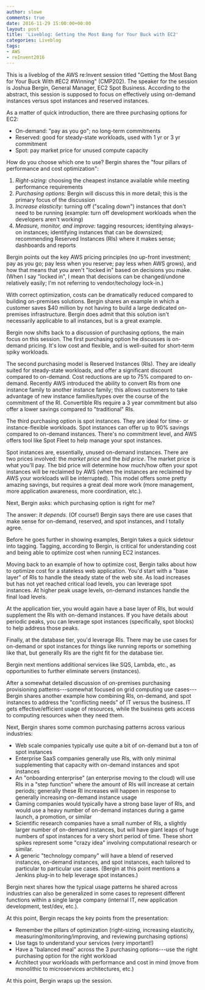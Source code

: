 ```yaml
---
author: slowe
comments: true
date: 2016-11-29 15:00:00+00:00
layout: post
title: 'Liveblog: Getting the Most Bang for Your Buck with EC2'
categories: Liveblog
tags:
- AWS
- reInvent2016
---
```


This is a liveblog of the AWS re:Invent session titled "Getting the Most Bang for Your Buck With #EC2 #Winning" (CMP202). The speaker for the session is Joshua Bergin, General Manager, EC2 Spot Business. According to the abstract, this session is supposed to focus on effectively using on-demand instances versus spot instances and reserved instances.

As a matter of quick introduction, there are three purchasing options for EC2:

* On-demand: "pay as you go"; no long-term commitments
* Reserved: good for steady-state workloads, used with 1 yr or 3 yr commitment
* Spot: pay market price for unused compute capacity

How do you choose which one to use? Bergin shares the "four pillars of performance and cost optimization":

1. _Right-sizing:_ choosing the cheapest instance available while meeting performance requirements
2. _Purchasing options:_ Bergin will discuss this in more detail; this is the primary focus of the discussion
3. _Increase elasticity:_ turning off ("scaling down") instances that don't need to be running (example: turn off development workloads when the developers aren't working) 
4. _Measure, monitor, and improve:_ tagging resources; identitying always-on instances; identifying instances that can be downsized; recommending Reserved Instances (RIs) where it makes sense; dashboards and reports

Bergin points out the key AWS pricing principles (no up-front investment; pay as you go; pay less when you reserve; pay less when AWS grows), and how that means that you aren't "locked in" based on decisions you make. (When I say "locked in", I mean that decisions can be changed/undone relatively easily; I'm not referring to vendor/techology lock-in.)

With correct optimization, costs can be dramatically reduced compared to building on-premises solutions. Bergin shares an example in which a customer saves $40 million by not having to build a large dedicated on-premises infrastructure. Bergin does admit that this solution isn't necessarily applicable to all instances, but is a great example.

Bergin now shifts back to a discussion of purchasing options, the main focus on this session. The first purchasing option he discusses is on-demand pricing. It's low cost and flexible, and is well-suited for short-term spiky workloads.

The second purchasing model is Reserved Instances (RIs). They are ideally suited for steady-state workloads, and offer a significant discount compared to on-demand. Cost reductions are up to 75% compared to on-demand. Recently AWS introduced the ability to convert RIs from one instance family to another instance family; this allows customers to take advantage of new instance families/types over the course of the commitment of the RI. Convertible RIs require a 3 year commitment but also offer a lower savings compared to "traditional" RIs.

The third purchasing option is spot instances. They are ideal for time- or instance-flexible workloads. Spot instances can offer up to 90% savings compared to on-demand instances. There's no commitment level, and AWS offers tool like Spot Fleet to help manage your spot instances.

Spot instances are, essentially, unused on-demand instances. There are two prices involved: the _market price_ and the _bid price_. The market price is what you'll pay. The bid price will determine how much/how often your spot instances will be reclaimed by AWS (when the instances are reclaimed by AWS your workloads will be interrupted). This model offers some pretty amazing savings, but requires a great deal more work (more management, more application awareness, more coordination, etc.).

Next, Bergin asks: which purchasing option is right for me?

The answer: _It depends._ (Of course!) Bergin says there are use cases that make sense for on-demand, reserved, and spot instances, and I totally agree.

Before he goes further in showing examples, Bergin takes a quick sidetour into tagging. Tagging, according to Bergin, is critical for understanding cost and being able to optimize cost when running EC2 instances.

Moving back to an example of how to optimize cost, Bergin talks about how to optimize cost for a stateless web application. You'd start with a "base layer" of RIs to handle the steady state of the web site. As load increases but has not yet reached critical load levels, you can leverage spot instances. At higher peak usage levels, on-demand instances handle the final load levels.

At the application tier, you would again have a base layer of RIs, but would supplement the RIs with on-demand instances. If you have details about periodic peaks, you can leverage spot instances (specifically, spot blocks) to help address those peaks.

Finally, at the database tier, you'd leverage RIs. There may be use cases for on-demand or spot instances for things like running reports or something like that, but generally RIs are the right fit for the database tier.

Bergin next mentions additional services like SQS, Lambda, etc., as opportunities to further eliminate servers (instances).

After a somewhat detailed discussion of on-premises purchasing provisioning patterns---somewhat focused on grid computing use cases---Bergin shares another example how combining RIs, on-demand, and spot instances to address the "conflicting needs" of IT versus the business. IT gets effective/efficient usage of resources, while the business gets access to computing resources when they need them.

Next, Bergin shares some common purchasing patterns across various industries:

* Web scale companies typically use quite a bit of on-demand but a ton of spot instances
* Enterprise SaaS companies generally use RIs, with only minimal supplementing that capacity with on-demand instances and spot instances
* An "onboarding enterprise" (an enterprise moving to the cloud) will use RIs in a "step function" where the amount of RIs will increase at certain periods; generally these RI increases will happen in response to generally increasing on-demand instance usage
* Gaming companies would typically have a strong base layer of RIs, and would use a heavy number of on-demand instances during a game launch, a promotion, or similar
* Scientific research companies have a small number of RIs, a slightly larger number of on-demand instances, but will have giant leaps of huge numbers of spot instances for a very short period of time. These short spikes represent some "crazy idea" involving computational research or similar.
* A generic "technology company" will have a blend of reserved instances, on-demand instances, and spot instances, each tailored to particular to particular use cases. (Bergin at this point mentions a Jenkins plug-in to help leverage spot instances.)

Bergin next shares how the typical usage patterns he shared across industries can also be generalized in some cases to represent different functions within a single large company (internal IT, new application development, test/dev, etc.).

At this point, Bergin recaps the key points from the presentation:

* Remember the pillars of optimization (right-sizing, increasing elasticity, measuring/monitoring/improving, and reviewing purchasing options)
* Use tags to understand your services (very important!)
* Have a "balanced meal" across the 3 purchasing options---use the right purchasing option for the right workload
* Architect your workloads with performance and cost in mind (move from monolithic to microservices architectures, etc.)

At this point, Bergin wraps up the session.
